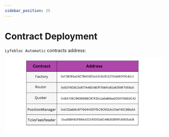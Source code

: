```yaml
---
sidebar_position: 25
---
```


# Contract Deployment

`Lyfebloc Automatic` contracts address:

![](https://raw.githubusercontent.com/Lyfebloc/lyfebloc-docs/main/Contract%20Deployment.png)
